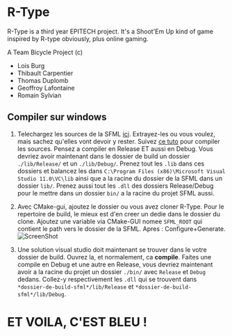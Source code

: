 R-Type
======

R-Type is a third year EPITECH project. It's a Shoot'Em Up kind of game inspired by R-type obviously, plus online gaming.

A Team Bicycle Project (c)
- Lois Burg
- Thibault Carpentier
- Thomas Duplomb
- Geoffroy Lafontaine
- Romain Sylvian

Compiler sur windows
--------------------

1. Telechargez les sources de la SFML [ici](https://github.com/LaurentGomila/SFML/tarball/master). Extrayez-les ou vous
voulez, mais sachez qu'elles vont devoir y rester.
Suivez [ce tuto](http://www.sfml-dev.org/tutorials/2.0/compile-with-cmake.php) pour compiler les sources. Pensez a
compiler en Release ET aussi en Debug. Vous devriez avoir maintenant dans le dossier de build un dossier `./lib/Release/`
et un `./lib/Debug/`. Prenez tout les `.lib` dans ces dossiers et balancez les dans 
`C:\Program Files (x86)\Microsoft Visual Studio 11.0\VC\lib` ainsi que a la racine du dossier de la SFML dans un dossier
`lib/`. Prenez aussi tout les `.dll` des dossiers Release/Debug pour le mettre dans un dossier `bin/` a la racine du projet
SFML aussi.

2. Avec CMake-gui, ajoutez le dossier ou vous avez cloner R-Type. Pour le repertoire de build, le mieux est d'en creer
un dedie dans le dossier du clone.
Ajoutez une variable via CMake-GUI nomee `SFML_ROOT` qui contient le path vers le dossier de la SFML. Apres : Configure+Generate.
![ScreenShot](https://github.com/tomahh/R-Type/raw/master/CMakeRType.png)

3. Une solution visual studio doit maintenant se trouver dans le votre dossier de build. Ouvrez la, et normalement, ca
**compile**. Faites une compile en Debug et une autre en Release, vous devriez maintenant avoir a la racine du projet un
dossier `./bin/` avec `Release` et `Debug` dedans. Collez-y respectivement les `.dll` qui se trouvent dans `*dossier-de-build-sfml*/lib/Release` et `*dossier-de-build-sfml*/lib/Debug`.

ET VOILA, C'EST BLEU !
======================
